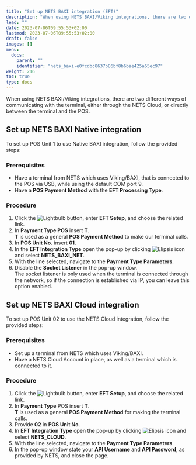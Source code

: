 ```yaml
---
title: "Set up NETS BAXI integration (EFT)"
description: "When using NETS BAXI/Viking integrations, there are two different ways of communicating with the terminal, either through the NETS Cloud, or directly between the terminal and the POS."
lead: ""
date: 2023-07-06T09:55:53+02:00
lastmod: 2023-07-06T09:55:53+02:00
draft: false
images: []
menu:
  docs:
    parent: ""
    identifier: "nets_baxi-e0fcdbc8637b86bf8b6bae425a65ec97"
weight: 216
toc: true
type: docs
---
```


When using NETS BAXI/Viking integrations, there are two different ways of communicating with the terminal, either through the NETS Cloud, or directly between the terminal and the POS.

## Set up NETS BAXI Native integration

To set up POS Unit 1 to use Native BAXI integration, follow the provided steps:

### Prerequisites

- Have a terminal from NETS which uses Viking/BAXI, that is connected to the POS via USB, while using the default COM port 9. 
- Have a **POS Payment Method** with the **EFT Processing Type**. 

### Procedure

1.	Click the ![Lightbulb](Lightbulb_icon.PNG) button, enter **EFT Setup**, and choose the related link.     
2.	In **Payment Type POS** insert **T**.      
    **T** is used as a general **POS Payment Method** to make our terminal calls.
3.	In **POS Unit No.** insert **01**.
4.	In the **EFT Integration Type** open the pop-up by clicking ![Elipsis icon](elipsis_icon.png) and select **NETS_BAXI_NET**.
5.	With the line selected, navigate to the **Payment Type Parameters**.
6.	Disable the **Socket Listener** in the pop-up window.      
    The socket listener is only used when the terminal is connected through the network, so if the connection is established via IP, you can leave this option enabled.

## Set up NETS BAXI Cloud integration

To set up POS Unit 02 to use the NETS Cloud integration, follow the provided steps:

### Prerequisites

- Set up a terminal from NETS which uses Viking/BAXI.
- Have a NETS Cloud Account in place, as well as a terminal which is connected to it.

### Procedure

1.	Click the ![Lightbulb](Lightbulb_icon.PNG) button, enter **EFT Setup**, and choose the related link.     
2.	In **Payment Type** POS insert **T**.     
    **T** is used as a general **POS Payment Method** for making the terminal calls.
3.	Provide **02** in **POS Unit No**.
4.	In **EFT Integration Type** open the pop-up by clicking ![Elipsis icon](elipsis_icon.png) and select **NETS_CLOUD**.
5.	With the line selected, navigate to the **Payment Type Parameters**.
6.	In the pop-up window state your **API Username** and **API Password**, as provided by NETS, and close the page.

